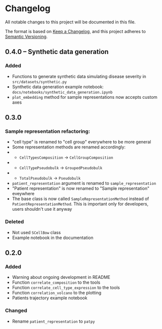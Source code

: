 # Changelog

All notable changes to this project will be documented in this file.

The format is based on [Keep a Changelog][],
and this project adheres to [Semantic Versioning][].

[keep a changelog]: https://keepachangelog.com/en/1.0.0/
[semantic versioning]: https://semver.org/spec/v2.0.0.html

## 0.4.0 – Synthetic data generation

### Added

-   Functions to generate synthetic data simulating disease severity in `src/datasets/synthetic.py`
-   Synthetic data generation example notebook: `docs/notebooks/synthetic_data_generation.ipynb`
-   `plot_embedding` method for sample representations now accepts custom axes

## 0.3.0

### Sample representation refactoring:

-   "cell type" is renamed to "cell group" everywhere to be more general
-   Some representation methods are renamed accordingly:
-   -   `CellTypesComposition` -> `CellGroupComposition`
-   -   `CellTypePseudobulk` -> `GroupedPseudobulk`
-   -   `TotalPseudobulk` -> `Pseudobulk`
-   `patient_representation` argument is renamed to `sample_representation`
-   "Patient representation" is now renamed to "Sample representation" eveywhere
-   The base class is now called `SampleRepresentationMethod` instead of `PatientRepresentationMethod`. This is important only for developers, users shouldn't use it anyway

### Deleted

-   Not used `SCellBow` class
-   Example notebook in the documentation

## 0.2.0

### Added

-   Warning about ongoing development in README
-   Function `correlate_composition` to the tools
-   Function `correlate_cell_type_expression` to the tools
-   Function `correlation_volcano` to the plotting
-   Patients trajectory example notebook

### Changed

-   Rename `patient_representation` to `patpy`
